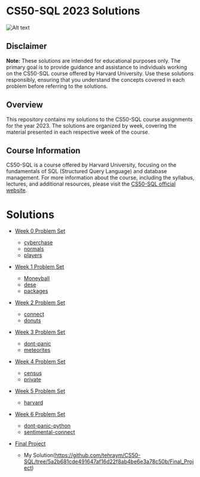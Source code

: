 # CS50-SQL 2023 Solutions

![Alt text](https://certificates.cs50.io/8001c00f-8d49-4aba-b175-740c8b6771a6.png?size=a4) 

## Disclaimer
**Note:** These solutions are intended for educational purposes only. The primary goal is to provide guidance and assistance to individuals working on the CS50-SQL course offered by Harvard University. Use these solutions responsibly, ensuring that you understand the concepts covered in each problem before referring to the solutions.

## Overview
This repository contains my solutions to the CS50-SQL course assignments for the year 2023. The solutions are organized by week, covering the material presented in each respective week of the course.

## Course Information
CS50-SQL is a course offered by Harvard University, focusing on the fundamentals of SQL (Structured Query Language) and database management. For more information about the course, including the syllabus, lectures, and additional resources, please visit the [CS50-SQL official website](https://cs50.harvard.edu/sql/).

# Solutions
- [Week 0 Problem Set](https://cs50.harvard.edu/sql/2024/psets/0/)
  - [cyberchase](https://github.com/tehraym/CS50-SQL/tree/5a2b681cde491647af16d22f8ab4be6e3a78c50b/Week_0/cyberchase)
  - [normals](https://github.com/tehraym/CS50-SQL/tree/5a2b681cde491647af16d22f8ab4be6e3a78c50b/Week_0/normals)
  - [players](https://github.com/tehraym/CS50-SQL/tree/5a2b681cde491647af16d22f8ab4be6e3a78c50b/Week_0/players)

- [Week 1 Problem Set](https://cs50.harvard.edu/sql/2024/psets/1/)
  - [Moneyball](https://github.com/tehraym/CS50-SQL/tree/5a2b681cde491647af16d22f8ab4be6e3a78c50b/Week_1/moneyball)
  - [dese](https://github.com/tehraym/CS50-SQL/tree/5a2b681cde491647af16d22f8ab4be6e3a78c50b/Week_1/dese)
  - [packages](https://github.com/tehraym/CS50-SQL/tree/5a2b681cde491647af16d22f8ab4be6e3a78c50b/Week_1/packages)

- [Week 2 Problem Set](https://cs50.harvard.edu/sql/2024/psets/2/)
  - [connect](https://github.com/tehraym/CS50-SQL/tree/5a2b681cde491647af16d22f8ab4be6e3a78c50b/Week_2/connect)
  - [donuts](https://github.com/tehraym/CS50-SQL/tree/5a2b681cde491647af16d22f8ab4be6e3a78c50b/Week_2/donuts)

- [Week 3 Problem Set](https://cs50.harvard.edu/sql/2024/psets/3/)
  - [dont-panic](https://github.com/tehraym/CS50-SQL/tree/5a2b681cde491647af16d22f8ab4be6e3a78c50b/Week_3/dont-panic)
  - [meteorites](https://github.com/tehraym/CS50-SQL/tree/5a2b681cde491647af16d22f8ab4be6e3a78c50b/Week_3/meteorites)

- [Week 4 Problem Set](https://cs50.harvard.edu/sql/2024/psets/4/)
  - [census](https://github.com/tehraym/CS50-SQL/tree/5a2b681cde491647af16d22f8ab4be6e3a78c50b/Week_4/census)
  - [private](https://github.com/tehraym/CS50-SQL/tree/5a2b681cde491647af16d22f8ab4be6e3a78c50b/Week_4/private)

- [Week 5 Problem Set](https://cs50.harvard.edu/sql/2024/psets/5/)
  - [harvard](https://github.com/tehraym/CS50-SQL/tree/5a2b681cde491647af16d22f8ab4be6e3a78c50b/Week_5/harvard)

- [Week 6 Problem Set](https://cs50.harvard.edu/sql/2024/psets/6/)
  - [dont-panic-python](https://github.com/tehraym/CS50-SQL/tree/5a2b681cde491647af16d22f8ab4be6e3a78c50b/Week_6/dont-panic-python)
  - [sentimental-connect](https://github.com/tehraym/CS50-SQL/tree/5a2b681cde491647af16d22f8ab4be6e3a78c50b/Week_6/sentimental-connect)

- [Final Project](https://cs50.harvard.edu/sql/2024/project/)
  - My Solution(https://github.com/tehraym/CS50-SQL/tree/5a2b681cde491647af16d22f8ab4be6e3a78c50b/Final_Project)